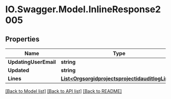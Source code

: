 # IO.Swagger.Model.InlineResponse2005
## Properties

Name | Type | Description | Notes
------------ | ------------- | ------------- | -------------
**UpdatingUserEmail** | **string** |  | [optional] 
**Updated** | **string** |  | 
**Lines** | [**List&lt;OrgsorgidprojectsprojectidauditlogLines&gt;**](OrgsorgidprojectsprojectidauditlogLines.md) |  | 

[[Back to Model list]](../README.md#documentation-for-models) [[Back to API list]](../README.md#documentation-for-api-endpoints) [[Back to README]](../README.md)

